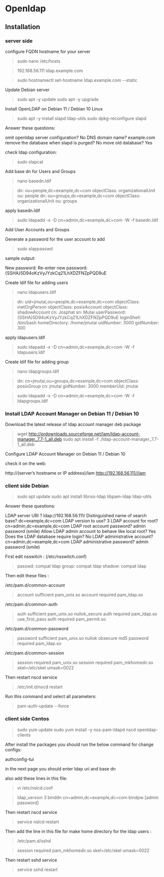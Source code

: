 # Openldap

## Installation
### server side
configure FQDN hostname for your server

> sudo nano /etc/hosts


> 192.168.56.111   ldap.example.com


> sudo hostnamectl set-hostname ldap.example.com --static



Update Debian server

> sudo apt -y update
> sudo apt -y upgrade



Install OpenLDAP on Debian 11 / Debian 10 Linux

> sudo apt -y install slapd ldap-utils
> sudo dpkg-reconfigure slapd


Answer these questions:

omit openldap server configuration? No
DNS domain name? example.com
remove the database when slapd is purged? No
move old database? Yes


check ldap configuration:

> sudo slapcat


Add base dn for Users and Groups

> nano basedn.ldif

> dn: ou=people,dc=example,dc=com
> objectClass: organizationalUnit
> ou: people
> dn: ou=groups,dc=example,dc=com
> objectClass: organizationalUnit
> ou: groups


apply basedn.ldif

> sudo ldapadd -x -D cn=admin,dc=example,dc=com -W -f basedn.ldif


Add User Accounts and Groups

Generate a password for the user account to add

> sudo slappasswd

sample output:

New password:
Re-enter new password:
{SSHA}5D94oKzVyJYzkCq21LhXDZFNZpPQD9uE


Create ldif file for adding users

> nano ldapusers.ldif

> dn: uid=jmutai,ou=people,dc=example,dc=com
> objectClass: inetOrgPerson
> objectClass: posixAccount
> objectClass: shadowAccount
> cn: Josphat
> sn: Mutai
> userPassword: {SSHA}5D94oKzVyJYzkCq21LhXDZFNZpPQD9uE
> loginShell: /bin/bash
> homeDirectory: /home/jmutai
> uidNumber: 3000
> gidNumber: 300


apply ldapusers.ldif

> sudo ldapadd -x -D cn=admin,dc=example,dc=com -W -f ldapusers.ldif


Create ldif file for adding group

> nano ldapgroups.ldif

> dn: cn=jmutai,ou=groups,dc=example,dc=com
> objectClass: posixGroup
> cn: jmutai
> gidNumber: 3000
> memberUid: jmutai


> sudo ldapadd -x -D cn=admin,dc=example,dc=com -W -f ldapgroups.ldif



### Install LDAP Account Manager on Debian 11 / Debian 10

Download the latest release of ldap account manager deb package

> wget http://prdownloads.sourceforge.net/lam/ldap-account-manager_7.7-1_all.deb
> sudo apt install -f ./ldap-account-manager_7.7-1_all.deb


Configure LDAP Account Manager on Debian 11 / Debian 10

check it on the web:

http://(server’s hostname or IP address)/lam
http://192.168.56.111//lam



### client side Debian 

> sudo apt update
> sudo apt install libnss-ldap libpam-ldap ldap-utils

Answer these questions:

LDAP server URI ? ldap://192.168.56.111/
Distinguished name of search base? dc=example,dc=com
LDAP version to use? 3
LDAP account for root? cn=admin,dc=example,dc=com
LDAP root account password? admin password (smile)
Allow LDAP admin account to behave like local root? Yes
Does the LDAP database require login? No
LDAP administrative account? cn=admin,dc=example,dc=com
LDAP administrative password? admin password (smile)

First edit nsswitch : (/etc/nsswitch.conf)

> passwd:            compat ldap
> group:               compat ldap
> shadow:           compat ldap

Then edit these files :

/etc/pam.d/common-account

> account sufficient pam_unix.so
> account required pam_ldap.so

/etc/pam.d/common-auth

> auth sufficient pam_unix.so nullok_secure
> auth required pam_ldap.so use_first_pass
> auth required pam_permit.so


 /etc/pam.d/common-password

> password sufficient pam_unix.so nullok obsecure md5
> password required pam_ldap.so

/etc/pam.d/common-session

> session required pam_unix.so
> session required pam_mkhomedir.so skel=/etc/skel umask=0022


Then restart nscd service

> /etc/init.d/nscd restart

Run this command and select all parameters:

> pam-auth-update --force


### client side Centos

> sudo yum update
> sudo yum install -y nss-pam-ldapd nscd openldap-clients


After install the packages you should run the below command for change configs:

authconfig-tui

in the next page you should enter ldap uri and base dn

also add these lines in this file:

> vi /etc/nslcd.conf


> ldap_version 3
> binddn cn=admin,dc=example,dc=com
> bindpw [admin password]

Then restart nscd service

> service nslcd restart

Then add the line in this file for make home directory for the ldap users :

> /etc/pam.d/sshd

> session required pam_mkhomedir.so skel=/etc/skel umask=0022

Then restart sshd service

> service sshd restart
